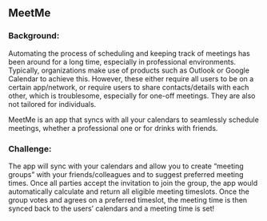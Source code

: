 MeetMe
--------------------

### Background:

Automating the process of scheduling and keeping track of meetings has been around for a long time, especially in professional environments. Typically, organizations make use of products such as Outlook or Google Calendar to achieve this. However, these either require all users to be on a certain app/network, or require users to share contacts/details with each other, which is troublesome, especially for one-off meetings. They are also not tailored for individuals.

MeetMe is an app that syncs with all your calendars to seamlessly schedule meetings, whether a professional one or for drinks with friends.

### Challenge:
The app will sync with your calendars and allow you to create “meeting groups” with your friends/colleagues and to suggest preferred meeting times. Once all parties accept the invitation to join the group, the app would automatically calculate and return all eligible meeting timeslots. Once the group votes and agrees on a preferred timeslot, the meeting time is then synced back to the users’ calendars and a meeting time is set!